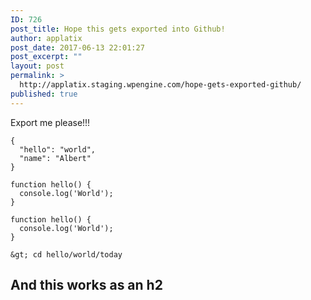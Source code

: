 ```yaml
---
ID: 726
post_title: Hope this gets exported into Github!
author: applatix
post_date: 2017-06-13 22:01:27
post_excerpt: ""
layout: post
permalink: >
  http://applatix.staging.wpengine.com/hope-gets-exported-github/
published: true
---
```

Export me please!!!


```
{
  "hello": "world",
  "name": "Albert"
}

```

~~~
function hello() {
  console.log('World');
}
~~~

<pre><code class="javascript">function hello() {
  console.log('World');
}
</code></pre>

`&gt; cd hello/world/today`

<h2>And this works as an h2 </h2>
